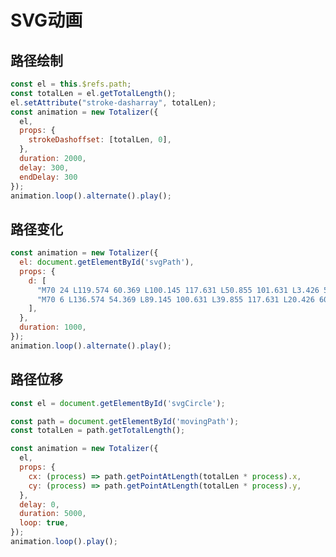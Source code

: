 # SVG动画

## 路径绘制

<ClientOnly>
  <SvgDrawing/>
</ClientOnly>

``` javascript
const el = this.$refs.path;
const totalLen = el.getTotalLength();
el.setAttribute("stroke-dasharray", totalLen);
const animation = new Totalizer({
  el,
  props: {
    strokeDashoffset: [totalLen, 0],
  },
  duration: 2000,
  delay: 300,
  endDelay: 300
});
animation.loop().alternate().play();
```
## 路径变化

<ClientOnly>
  <SvgChanging/>
</ClientOnly>


``` javascript
const animation = new Totalizer({
  el: document.getElementById('svgPath'),
  props: {
    d: [
      "M70 24 L119.574 60.369 L100.145 117.631 L50.855 101.631 L3.426 54.369z",
      "M70 6 L136.574 54.369 L89.145 100.631 L39.855 117.631 L20.426 60.369z",
    ],
  },
  duration: 1000,
});
animation.loop().alternate().play();
```

## 路径位移

<ClientOnly>
  <SvgMoving/>
</ClientOnly>


``` javascript
const el = document.getElementById('svgCircle');

const path = document.getElementById('movingPath');
const totalLen = path.getTotalLength();

const animation = new Totalizer({
  el,
  props: {
    cx: (process) => path.getPointAtLength(totalLen * process).x,
    cy: (process) => path.getPointAtLength(totalLen * process).y,
  },
  delay: 0,
  duration: 5000,
  loop: true,
});
animation.loop().play();
```